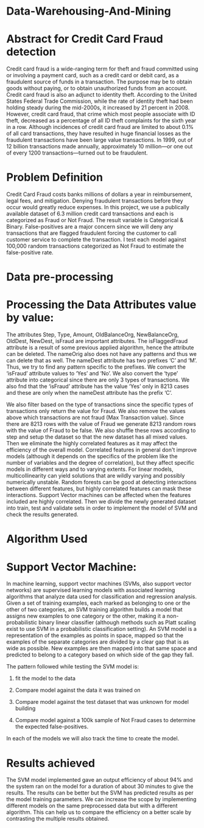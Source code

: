 # Data-Warehousing-And-Mining
# Abstract for Credit Card Fraud detection

Credit card fraud is a wide-ranging term for theft and fraud committed using or involving a payment card, such as a credit card or debit card, as a fraudulent source of funds in a transaction. The purpose may be to obtain goods without paying, or to obtain unauthorized funds from an account. Credit card fraud is also an adjunct to identity theft. According to the United States Federal Trade Commission, while the rate of identity theft had been holding steady during the mid-2000s, it increased by 21 percent in 2008. However, credit card fraud, that crime which most people associate with ID theft, decreased as a percentage of all ID theft complaints for the sixth year in a row. 
Although incidences of credit card fraud are limited to about 0.1% of all card transactions, they have resulted in huge financial losses as the fraudulent transactions have been large value transactions. In 1999, out of 12 billion transactions made annually, approximately 10 million—or one out of every 1200 transactions—turned out to be fraudulent.
# Problem Definition

Credit Card Fraud costs banks millions of dollars a year in reimbursement, legal fees, and mitigation. Denying fraudulent transactions before they occur would greatly reduce expenses. In this project, we use a publically available dataset of 6.3 million credit card transactions and each is categorized as Fraud or Not Fraud. 
The result variable is Categorical & Binary.  False-positives are a major concern since we will deny any transactions that are flagged fraudulent forcing the customer to call customer service to complete the transaction. I test each model against 100,000 random transactions categorized as Not Fraud to estimate the false-positive rate.
# Data pre-processing
 
# Processing the Data Attributes value by value:

The attributes Step, Type, Amount, OldBalanceOrg, NewBalanceOrg, OldDest, NewDest, isFraud are important attributes. The isFlaggedFraud attribute is a result of some previous applied algorithm, hence the attribute can be deleted. The nameOrig also does not have any patterns and thus we can delete that as well. The nameDest attribute has two prefixes ‘C’ and ‘M’. Thus, we try to find any pattern specific to the prefixes. 
We convert the ‘isFraud’ attribute values to ‘Yes’ and ‘No’. We also convert the ‘type’ attribute into categorical since there are only 3 types of transactions. We also fnd that the ‘isFraud’ attribute has the value ‘Yes’ only in 8213 cases and these are only when the nameDest attribute has the prefix ‘C’. 

We also filter based on the type of transactions since the specific types of transactions only return the value for Fraud. We also remove the values above which transactions are not fraud (Max Transaction value). Since there are 8213 rows with the value of Fraud we generate 8213 random rows with the value of Fraud to be false. We also shuffle these rows according to step and setup the dataset so that the new dataset has all mixed values.
Then we eliminate the highly correlated features as it may affect the efficiency of the overall model. Correlated features in general don't improve models (although it depends on the specifics of the problem like the number of variables and the degree of correlation), but they affect specific models in different ways and to varying extents. 
For linear models, multicollinearity can yield solutions that are wildly varying and possibly numerically unstable. Random forests can be good at detecting interactions between different features, but highly correlated features can mask these interactions. Support Vector machines can be affected when the features included are highly correlated. Then we divide the newly generated dataset into train, test and validate sets in order to implement the model of SVM and check the results generated.
# Algorithm Used
# Support Vector Machine:
In machine learning, support vector machines (SVMs, also support vector networks) are supervised  learning models with associated learning algorithms that analyze data used for classification and regression analysis. 
Given a set of training examples, each marked as belonging to one or the other of two categories, an SVM training algorithm builds a model that assigns new examples to one category or the other, making it a non-probabilistic binary linear classifier (although methods such as Platt scaling exist to use SVM in a probabilistic classification setting). An SVM model is a representation of the examples as points in space, mapped so that the examples of the separate categories are divided by a clear gap that is as wide as possible. New examples are then mapped into that same space and predicted to belong to a category based on which side of the gap they fall.

The pattern followed while testing the SVM model is:

1. fit the model to the data

2. Compare model against the data it was trained on

3. Compare model against the test dataset that was unknown for model building

4. Compare model against a 100k sample of Not Fraud cases to determine the expected false-positives.

In each of the models we will also track the time to create the model.
  
# Results achieved

The SVM model implemented gave an output efficiency of about 94% and the system ran on the model for a duration of about 30 minutes to give the results. The results can be better but the SVM has predicted results as per the model training parameters. We can increase the scope by implementing different models on the same preprocessed data but with a different algorithm. This can help us to compare the efficiency on a better scale by contrasting the multiple results obtained.
 
